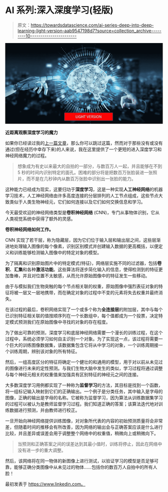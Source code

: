 # AI 系列:深入深度学习(轻版)

> 原文：<https://towardsdatascience.com/ai-series-deep-into-deep-learning-light-version-aab9547198d7?source=collection_archive---------10----------------------->

![](img/c078cf39afe6afa35606535e6cd7f7f7.png)

**近距离观察深度学习的魔力**

如果你已经读过我的[上一篇文章](https://www.linkedin.com/pulse/ai-series-deep-learning-michele-vaccaro/)，那么你可以跳过这篇，然而对于那些没有或没有通过(但在经历中幸存下来)的人来说，我在这里提供了一个更短的进入深度学习和神经网络魔力的过程。

> 想象成为有史以来最大的自拍的一部分，与数百万人一起，并且能够在不到 5 秒的时间内识别特定的面孔。困难的部分将是把数百万张脸装进一张照片，而不是在几秒钟内从数百万张脸中识别出一张脸的能力。

这种能力已经成为现实，这要归功于**深度学习**，这是一种实现**人工神经网络**的机器学习技术，人工神经网络由许多高度连接的分层排列的人工节点组成，这些节点大致类似于人类生物神经元，它们如何连接以及它们如何交换信息和学习。

今天最受欢迎的神经网络类型是**卷积神经网络** (CNN)，专门从事物体识别，它从人类视觉系统中获得了额外的灵感。

**卷积神经网络如何工作。**

CNN 实现了若干层，称为隐藏层，因为它们位于输入层和输出层之间，这些层渐进地处理输入图像的每个像素，识别区别模式并创建输入数据的更高概括，以便定义和训练能够检测输入图像中的特定对象的模型。

为了隔离和识别原始图片中的特定模式(特征)，网络层实施不同的过滤器，包括**卷积**、**汇集**和各种**激活功能**。这些算法将逐步简化输入的信息，使得检测到的特征更加鲁棒，并且对位置不太敏感，从而允许原始图像中的特征发生一些移动。

由于与模拟我们生物突触的每个节点相关联的权重，原始图像中强烈表征对象的特征将被一层又一层地携带，而在确定对象的过程中不变的元素将失去权重并最终消失。

在该过程的最后，卷积网络实现了一个或多个称为**全连接层**的附加层，其中与每个已识别特征相关联的值按顺序列在一个长数组中，每个值都成为一个投票，决定特定模式预测我们在原始图像中寻找的对象的存在程度。

为了做出可靠的预测，深度学习和底层神经网络需要一个漫长的训练过程，在这个过程中，系统必须学习如何自主识别一个对象。为了实现这一点，该过程将需要一个巨大的训练图像数据集，该数据集包含它将从中学习的对象，一个训练周期接一个训练周期，辨别该对象的所有特征。

然后，一组高度区分的特征将确定一个健壮的和通用的模型，用于对以前从未见过的图像进行未来的定性预测。与我们生物大脑中发生的类似，学习过程将通过调整与每个神经元相关的权重值来加强具有区别特征的神经元之间的连接。

大多数深度学习用例都实现了一种称为**监督学习**的方法，其目标是找到一个函数，将一组标记输入映射到它们的正确输出。一个例子是分类任务，其中输入是字母的图像，正确的输出是字母的名称。它被称为监督学习，因为算法从训练数据集学习的过程可以被认为是教师监督学习过程。我们知道正确的答案；该算法迭代地对训练数据进行预测，并由教师进行校正。

一旦开始向神经网络提供训练图像，对对象所代表的内容的初始预测质量将会非常差，但随着时间的推移会有所改善，因为网络的输出会与正确答案应该是什么进行比较，并且差异或误差会用于调整整个网络中的权重值，稍微向上或稍微向下。

> 当预测和正确答案之间的误差达到其最小值时，训练将停止，因此在网络中没有进一步的重大调整。

然后，该网络将在同一物体的新图像上进行测试，以验证学习的模型是否足够可靠，能够正确分类图像中从未见过的物体……包括你的数百万人自拍中的所有人脸！

最初发表于 https://www.linkedin.com。
